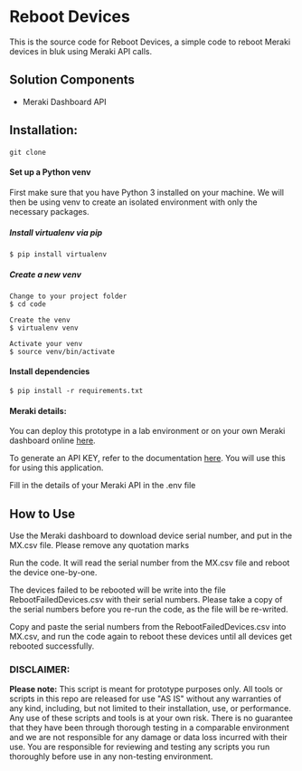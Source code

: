 # Reboot Devices

This is the source code for Reboot Devices, a simple code to reboot Meraki devices in bluk using Meraki API calls.

## Solution Components
* Meraki Dashboard API

## Installation:
####
```console
git clone
```
#### Set up a Python venv
First make sure that you have Python 3 installed on your machine. We will then be using venv to create
an isolated environment with only the necessary packages.

##### Install virtualenv via pip
```
$ pip install virtualenv
```

##### Create a new venv
```
Change to your project folder
$ cd code

Create the venv
$ virtualenv venv

Activate your venv
$ source venv/bin/activate
```

#### Install dependencies
```
$ pip install -r requirements.txt
```

#### Meraki details:
You can deploy this prototype in a lab environment or on your own Meraki dashboard online
[here](https://account.meraki.com/secure/login/dashboard_login).

To generate an API KEY, refer to the documentation [here](https://documentation.meraki.com/zGeneral_Administration/Other_Topics/The_Cisco_Meraki_Dashboard_API#Enable_API_access).
You will use this for using this application.

Fill in the details of your Meraki API in the .env file


## How to Use

Use the Meraki dashboard to download device serial number, and put in the MX.csv file. Please remove any quotation marks

Run the code. It will read the serial number from the MX.csv file and reboot the device one-by-one.

The devices failed to be rebooted will be write into the file RebootFailedDevices.csv with their serial numbers. Please take a copy of the serial numbers before you re-run the code, as the file will be re-writed.

Copy and paste the serial numbers from the RebootFailedDevices.csv into MX.csv, and run the code again to reboot these devices until all devices get rebooted successfully.

### DISCLAIMER:
<b>Please note:</b> This script is meant for prototype purposes only. All tools or scripts in this repo are released for use "AS IS" without any warranties of any kind, including, but not limited to their installation, use, or performance. Any use of these scripts and tools is at your own risk. There is no guarantee that they have been through thorough testing in a comparable environment and we are not responsible for any damage or data loss incurred with their use.
You are responsible for reviewing and testing any scripts you run thoroughly before use in any non-testing environment.
